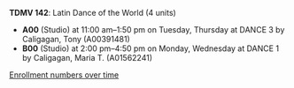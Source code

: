 **TDMV 142**: Latin Dance of the World (4 units)

- **A00** (Studio) at 11:00 am–1:50 pm on Tuesday, Thursday at DANCE 3 by Caligagan, Tony (A00391481)
- **B00** (Studio) at 2:00 pm–4:50 pm on Monday, Wednesday at DANCE 1 by Caligagan, Maria T. (A01562241)

[Enrollment numbers over time](./TDMV142.tsv)
